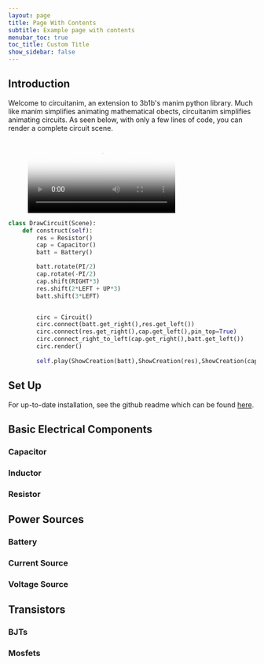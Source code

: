 ```yaml
---
layout: page
title: Page With Contents
subtitle: Example page with contents
menubar_toc: true
toc_title: Custom Title
show_sidebar: false
---
```


## Introduction

Welcome to circuitanim, an extension to 3b1b's manim python library. Much like manim simplifies animating mathematical obects, circuitanim simplifies animating circuits. As seen below, with only a few lines of code, you can render a complete circuit scene.

<!-- blank line -->
<figure class="video_container">
  <video controls="true" allowfullscreen="true" poster="graphics/videos/DrawCircuit_poster.jpg">
    <source src="graphics/videos/DrawCircuit.mp4" type="video/mp4">
    <!--<source src="path/to/video.ogg" type="video/ogg">
    <source src="path/to/video.webm" type="video/webm"> -->
  </video> 
</figure>
<!-- blank line -->



```python
class DrawCircuit(Scene):
    def construct(self):
        res = Resistor()
        cap = Capacitor()
        batt = Battery()

        batt.rotate(PI/2)
        cap.rotate(-PI/2)
        cap.shift(RIGHT*3)
        res.shift(2*LEFT + UP*3)
        batt.shift(3*LEFT)


        circ = Circuit()
        circ.connect(batt.get_right(),res.get_left())
        circ.connect(res.get_right(),cap.get_left(),pin_top=True)
        circ.connect_right_to_left(cap.get_right(),batt.get_left())
        circ.render()
        
        self.play(ShowCreation(batt),ShowCreation(res),ShowCreation(cap),ShowCreation(circ),run_time=3)

```   


## Set Up

For up-to-date installation, see the github readme which can be found [here](https://github.com/weras2/circuitanim).  



## Basic Electrical Components 

### Capacitor

### Inductor 

### Resistor






## Power Sources 

### Battery 

### Current Source

### Voltage Source



## Transistors 

### BJTs 

### Mosfets
